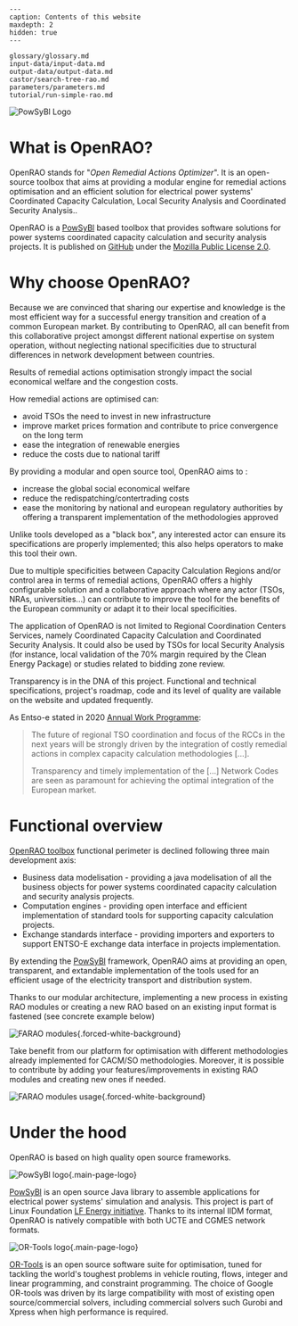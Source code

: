 ```{toctree}
---
caption: Contents of this website
maxdepth: 2
hidden: true
---

glossary/glossary.md
input-data/input-data.md
output-data/output-data.md
castor/search-tree-rao.md
parameters/parameters.md
tutorial/run-simple-rao.md
```

![PowSyBl Logo](/_static/logos/logo_lfe_powsybl.svg)

# What is OpenRAO?

OpenRAO stands for "*Open Remedial Actions Optimizer*". It is an open-source
toolbox that aims at providing a modular engine for remedial actions optimisation
and an efficient solution for electrical power systems'  Coordinated Capacity Calculation,
Local Security Analysis and Coordinated Security Analysis..

OpenRAO is a [PowSyBl](https://www.powsybl.org) based toolbox that provides software
solutions for power systems coordinated capacity calculation and security analysis projects.
It is published on [GitHub](https://github.com/OpenRAO-community) under the [Mozilla Public License 2.0](https://www.mozilla.org/en-US/MPL/2.0/).

# Why choose OpenRAO?

Because we are convinced that sharing our expertise and knowledge is the most efficient way for
a successful energy transition and creation of a common European market. By contributing to OpenRAO,
all can benefit from this collaborative project amongst different national expertise on system operation,
without neglecting national specificities due to structural differences in network development between countries.

Results of remedial actions optimisation strongly impact the social economical welfare and the congestion costs.

How remedial actions are optimised can:
- avoid TSOs the need to invest in new infrastructure
- improve market prices formation and contribute to price convergence on the long term
- ease the integration of renewable energies
- reduce the costs due to national tariff

By providing a modular and open source tool, OpenRAO aims to :
- increase the global social economical welfare
- reduce the redispatching/contertrading costs
- ease the monitoring by national and european regulatory authorities by offering a transparent implementation
  of the methodologies approved

Unlike tools developed as a "black box", any interested actor can ensure its specifications are properly implemented;
this also helps operators to make this tool their own.

Due to multiple specificities between Capacity Calculation Regions and/or control area in terms of remedial actions,
OpenRAO offers a highly configurable solution and a collaborative approach where any actor (TSOs, NRAs, universities...)
can contribute to improve the tool for the benefits of the European community or adapt it to their local specificities.

The application of OpenRAO is not limited to Regional Coordination Centers Services, namely Coordinated Capacity
Calculation and Coordinated Security Analysis. It could also be used by TSOs for local Security Analysis (for instance,
local validation of the 70% margin required by the Clean Energy Package) or studies related to bidding zone review.

Transparency is in the DNA of this project. Functional and technical specifications, project's roadmap, code and its
level of quality are vailable on the website and updated frequently.

As Entso-e stated in 2020 [Annual Work Programme](https://eepublicdownloads.entsoe.eu/clean-documents/Publications/ENTSO-E%20general%20publications/200217_ENTSO-E_Annual%20Work%20Programme%202020%20(final).pdf):

> The future of regional TSO coordination and focus of the RCCs in the next years will be strongly driven by
> the integration of costly remedial actions in complex capacity calculation methodologies [...].
>
> Transparency and timely implementation of the [...] Network Codes are seen as paramount for
> achieving the optimal integration of the European market.

# Functional overview

[OpenRAO toolbox](https://github.com/OpenRAO-community/OpenRAO-core) functional perimeter is declined following three main development axis:

- Business data modelisation - providing a java modelisation of all the business objects
for power systems coordinated capacity calculation and security analysis projects.
- Computation engines - providing open interface and efficient implementation of standard
tools for supporting capacity calculation projects.
- Exchange standards interface - providing importers and exporters to support ENTSO-E exchange
data interface in projects implementation.    

By extending the [PowSyBl](https://www.powsybl.org) framework, OpenRAO aims at providing an open, transparent,
and extandable implementation of the tools used for an efficient usage of the electricity transport
and distribution system.


Thanks to our modular architecture, implementing a new process in existing RAO modules or creating a new RAO based on an existing input format is fastened (see concrete example below)

![FARAO modules](/_static/img/modular.png){.forced-white-background}


Take benefit from our platform for optimisation with different methodologies already implemented for CACM/SO methodologies. Moreover, it is possible to contribute by adding your features/improvements in existing RAO modules and creating new ones if needed.

![FARAO modules usage](/_static/img/modular2.png){.forced-white-background}

# Under the hood

OpenRAO is based on high quality open source frameworks.

![PowSyBl logo](/_static/logos/logo_lfe_powsybl.svg){.main-page-logo}

[PowSyBl](https://www.powsybl.org/) is an open source Java library to assemble applications
for electrical power systems' simulation and analysis. This project is part of Linux Foundation
[LF Energy initiative](https://www.lfenergy.org/). Thanks to its internal IIDM format, OpenRAO is
natively compatible with both UCTE and CGMES network formats.

![OR-Tools logo](/_static/logos/DuoN35ZXgAAKzC_.jpg){.main-page-logo}

[OR-Tools](https://developers.google.com/optimization) is an open source software suite for
optimisation, tuned for tackling the world's toughest problems in vehicle routing, flows,
integer and linear programming, and constraint programming.
The choice of Google OR-tools was driven by its large compatibility with most of existing open source/commercial solvers,
including commercial solvers such Gurobi and Xpress when high performance is required.
